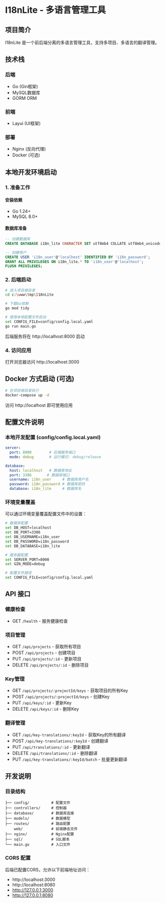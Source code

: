 # I18nLite - 多语言管理工具

## 项目简介

I18nLite 是一个前后端分离的多语言管理工具，支持多项目、多语言的翻译管理。

## 技术栈

### 后端
- Go (Gin框架)
- MySQL数据库
- GORM ORM

### 前端
- Layui (UI框架)

### 部署
- Nginx (反向代理)
- Docker (可选)
## 本地开发环境启动

### 1. 准备工作

#### 安装依赖
- Go 1.24+
- MySQL 8.0+

#### 数据库准备
```sql
-- 创建数据库
CREATE DATABASE i18n_lite CHARACTER SET utf8mb4 COLLATE utf8mb4_unicode_ci;

-- 创建用户
CREATE USER 'i18n_user'@'localhost' IDENTIFIED BY 'i18n_password';
GRANT ALL PRIVILEGES ON i18n_lite.* TO 'i18n_user'@'localhost';
FLUSH PRIVILEGES;
```

### 2. 后端启动

```bash
# 进入项目根目录
cd c:\www\tmp\I18nLite

# 下载Go依赖
go mod tidy

# 使用本地配置文件启动
set CONFIG_FILE=config/config.local.yaml
go run main.go
```

后端服务将在 http://localhost:8000 启动


### 4. 访问应用

打开浏览器访问 http://localhost:3000

## Docker 方式启动 (可选)

```bash
# 在项目根目录执行
docker-compose up -d
```

访问 http://localhost 即可使用应用

## 配置文件说明

### 本地开发配置 (config/config.local.yaml)
```yaml
server:
  port: 8000        # 后端服务端口
  mode: debug       # 运行模式: debug/release

database:
  host: localhost   # 数据库地址
  port: 3306       # 数据库端口
  username: i18n_user     # 数据库用户名
  password: i18n_password # 数据库密码
  database: i18n_lite     # 数据库名
```

### 环境变量覆盖
可以通过环境变量覆盖配置文件中的设置：

```bash
# 数据库配置
set DB_HOST=localhost
set DB_PORT=3306
set DB_USERNAME=i18n_user
set DB_PASSWORD=i18n_password
set DB_DATABASE=i18n_lite

# 服务器配置
set SERVER_PORT=8000
set GIN_MODE=debug

# 配置文件路径
set CONFIG_FILE=config/config.local.yaml
```

## API 接口

### 健康检查
- GET `/health` - 服务健康检查

### 项目管理
- GET `/api/projects` - 获取所有项目
- POST `/api/projects` - 创建项目
- PUT `/api/projects/:id` - 更新项目
- DELETE `/api/projects/:id` - 删除项目

### Key管理
- GET `/api/projects/:projectId/keys` - 获取项目的所有Key
- POST `/api/projects/:projectId/keys` - 创建Key
- PUT `/api/keys/:id` - 更新Key
- DELETE `/api/keys/:id` - 删除Key

### 翻译管理
- GET `/api/key-translations/:keyId` - 获取Key的所有翻译
- POST `/api/key-translations/:keyId` - 创建翻译
- PUT `/api/translations/:id` - 更新翻译
- DELETE `/api/translations/:id` - 删除翻译
- PUT `/api/key-translations/:keyId/batch` - 批量更新翻译

## 开发说明

### 目录结构
```
├── config/          # 配置文件
├── controllers/     # 控制器
├── database/        # 数据库连接
├── models/          # 数据模型
├── routes/          # 路由配置
    web/             # 前端静态文件
├── nginx/           # Nginx配置
├── sql/             # SQL脚本
└── main.go          # 入口文件
```

### CORS 配置
后端已配置CORS，允许以下前端地址访问：
- http://localhost:3000
- http://localhost:8080
- http://127.0.0.1:3000
- http://127.0.0.1:8080

